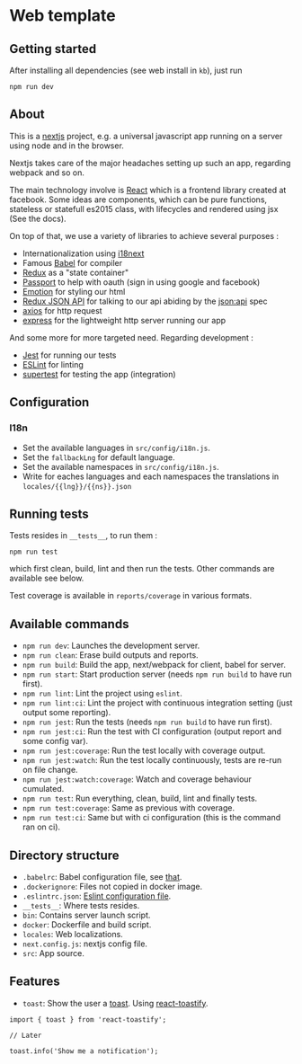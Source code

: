 # Web template

## Getting started

After installing all dependencies (see web install in `kb`), just run 

```
npm run dev
```

## About

This is a [nextjs](https://github.com/zeit/next.js/) project, e.g. a universal javascript app running on a server using node and in the browser.

Nextjs takes care of the major headaches setting up such an app, regarding webpack and so on.

The main technology involve is [React](https://reactjs.org/) which is a frontend library created at facebook. Some ideas are components, which can be pure functions, stateless or statefull es2015 class, with lifecycles and rendered using jsx (See the docs).

On top of that, we use a variety of libraries to achieve several purposes : 

* Internationalization using [i18next](https://www.i18next.com/)
* Famous [Babel](https://babeljs.io/) for compiler
* [Redux](https://redux.js.org/) as a "state container"
* [Passport](http://www.passportjs.org/) to help with oauth (sign in using google and facebook)
* [Emotion](https://emotion.sh/) for styling our html
* [Redux JSON API](https://github.com/redux-json-api/redux-json-api) for talking to our api abiding by the [json:api](http://jsonapi.org/) spec
* [axios](https://github.com/axios/axios) for http request
* [express](http://expressjs.com) for the lightweight http server running our app

And some more for more targeted need. Regarding development : 

* [Jest](https://facebook.github.io/jest/) for running our tests
* [ESLint](https://eslint.org/) for linting
* [supertest](https://github.com/visionmedia/supertest) for testing the app (integration)

## Configuration

### I18n

* Set the available languages in `src/config/i18n.js`.
* Set the `fallbackLng` for default language.
* Set the available namespaces in `src/config/i18n.js`. 
* Write for eaches languages and each namespaces the translations in `locales/{{lng}}/{{ns}}.json`


## Running tests

Tests resides in `__tests__`, to run them : 

```
npm run test
```

which first clean, build, lint and then run the tests. Other commands are available see below. 

Test coverage is available in `reports/coverage` in various formats. 

## Available commands

* `npm run dev`: Launches the development server.
* `npm run clean`: Erase build outputs and reports.
* `npm run build`: Build the app, next/webpack for client, babel for server.
* `npm run start`: Start production server (needs `npm run build` to have run first).
* `npm run lint`: Lint the project using `eslint`.
* `npm run lint:ci`: Lint the project with continuous integration setting (just output some reporting).
* `npm run jest`: Run the tests (needs `npm run build` to have run first).
* `npm run jest:ci`: Run the test with CI configuration (output report and some config var).
* `npm run jest:coverage`: Run the test locally with coverage output.
* `npm run jest:watch`: Run the test locally continuously, tests are re-run on file change.
* `npm run jest:watch:coverage`: Watch and coverage behaviour cumulated.
* `npm run test`: Run everything, clean, build, lint and finally tests.
* `npm run test:coverage`: Same as previous with coverage.
* `npm run test:ci`: Same but with ci configuration (this is the command ran on ci).

## Directory structure

* `.babelrc`: Babel configuration file, see [that](https://babeljs.io/docs/usage/babelrc/).
* `.dockerignore`: Files not copied in docker image.
* `.eslintrc.json`: [Eslint configuration file](https://eslint.org/docs/user-guide/configuring).
* `__tests__`: Where tests resides.
* `bin`: Contains server launch script.
* `docker`: Dockerfile and build script.
* `locales`: Web localizations.
* `next.config.js`: nextjs config file.
* `src`: App source.

## Features

* `toast`: Show the user a [toast](https://ux.stackexchange.com/questions/11998/what-is-a-toast-notification). Using [react-toastify](https://github.com/fkhadra/react-toastify).

```
import { toast } from 'react-toastify';

// Later

toast.info('Show me a notification');
```

